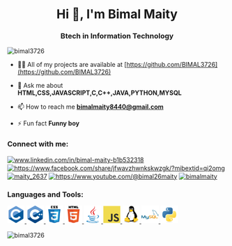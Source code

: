 <h1 align="center">Hi 👋, I'm Bimal Maity</h1>
<h3 align="center">Btech in Information Technology</h3>

<p align="left"> <img src="https://komarev.com/ghpvc/?username=bimal3726&label=Profile%20views&color=0e75b6&style=flat" alt="bimal3726" /> </p>

- 👨‍💻 All of my projects are available at [https://github.com/BIMAL3726](https://github.com/BIMAL3726)

- 💬 Ask me about **HTML,CSS,JAVASCRIPT,C,C++,JAVA,PYTHON,MYSQL**

- 📫 How to reach me **bimalmaity8440@gmail.com**

- ⚡ Fun fact **Funny boy**

<h3 align="left">Connect with me:</h3>
<p align="left">
<a href="https://linkedin.com/in/www.linkedin.com/in/bimal-maity-b1b532318" target="blank"><img align="center" src="https://raw.githubusercontent.com/rahuldkjain/github-profile-readme-generator/master/src/images/icons/Social/linked-in-alt.svg" alt="www.linkedin.com/in/bimal-maity-b1b532318" height="30" width="40" /></a>
<a href="https://fb.com/https://www.facebook.com/share/jfwavzhwnkskwzgk/?mibextid=qi2omg" target="blank"><img align="center" src="https://raw.githubusercontent.com/rahuldkjain/github-profile-readme-generator/master/src/images/icons/Social/facebook.svg" alt="https://www.facebook.com/share/jfwavzhwnkskwzgk/?mibextid=qi2omg" height="30" width="40" /></a>
<a href="https://instagram.com/maity_2637" target="blank"><img align="center" src="https://raw.githubusercontent.com/rahuldkjain/github-profile-readme-generator/master/src/images/icons/Social/instagram.svg" alt="maity_2637" height="30" width="40" /></a>
<a href="https://www.youtube.com/c/https://www.youtube.com/@bimal26maity" target="blank"><img align="center" src="https://raw.githubusercontent.com/rahuldkjain/github-profile-readme-generator/master/src/images/icons/Social/youtube.svg" alt="https://www.youtube.com/@bimal26maity" height="30" width="40" /></a>
<a href="https://www.leetcode.com/bimalmaity" target="blank"><img align="center" src="https://raw.githubusercontent.com/rahuldkjain/github-profile-readme-generator/master/src/images/icons/Social/leet-code.svg" alt="bimalmaity" height="30" width="40" /></a>
</p>

<h3 align="left">Languages and Tools:</h3>
<p align="left"> <a href="https://www.cprogramming.com/" target="_blank" rel="noreferrer"> <img src="https://raw.githubusercontent.com/devicons/devicon/master/icons/c/c-original.svg" alt="c" width="40" height="40"/> </a> <a href="https://www.w3schools.com/cpp/" target="_blank" rel="noreferrer"> <img src="https://raw.githubusercontent.com/devicons/devicon/master/icons/cplusplus/cplusplus-original.svg" alt="cplusplus" width="40" height="40"/> </a> <a href="https://www.w3schools.com/css/" target="_blank" rel="noreferrer"> <img src="https://raw.githubusercontent.com/devicons/devicon/master/icons/css3/css3-original-wordmark.svg" alt="css3" width="40" height="40"/> </a> <a href="https://www.w3.org/html/" target="_blank" rel="noreferrer"> <img src="https://raw.githubusercontent.com/devicons/devicon/master/icons/html5/html5-original-wordmark.svg" alt="html5" width="40" height="40"/> </a> <a href="https://www.java.com" target="_blank" rel="noreferrer"> <img src="https://raw.githubusercontent.com/devicons/devicon/master/icons/java/java-original.svg" alt="java" width="40" height="40"/> </a> <a href="https://developer.mozilla.org/en-US/docs/Web/JavaScript" target="_blank" rel="noreferrer"> <img src="https://raw.githubusercontent.com/devicons/devicon/master/icons/javascript/javascript-original.svg" alt="javascript" width="40" height="40"/> </a> <a href="https://www.linux.org/" target="_blank" rel="noreferrer"> <img src="https://raw.githubusercontent.com/devicons/devicon/master/icons/linux/linux-original.svg" alt="linux" width="40" height="40"/> </a> <a href="https://www.mysql.com/" target="_blank" rel="noreferrer"> <img src="https://raw.githubusercontent.com/devicons/devicon/master/icons/mysql/mysql-original-wordmark.svg" alt="mysql" width="40" height="40"/> </a> <a href="https://www.python.org" target="_blank" rel="noreferrer"> <img src="https://raw.githubusercontent.com/devicons/devicon/master/icons/python/python-original.svg" alt="python" width="40" height="40"/> </a> </p>

<p><img align="center" src="https://github-readme-stats.vercel.app/api/top-langs?username=bimal3726&show_icons=true&locale=en&layout=compact" alt="bimal3726" /></p>
